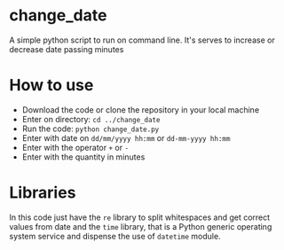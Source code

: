 change_date
=================

A simple python script to run on command line. It's serves to increase or decrease date passing minutes

How to use
=================

 * Download the code or clone the repository in your local machine
 * Enter on directory: ``cd ../change_date``
 * Run the code: ``python change_date.py``
 * Enter with date on ``dd/mm/yyyy hh:mm`` or ``dd-mm-yyyy hh:mm``
 * Enter with the operator ``+`` or ``-``
 * Enter with the quantity in minutes

Libraries
================

In this code just have the ``re`` library to split whitespaces and get correct values from date and the ``time`` library, that is a Python generic operating system service and dispense the use of ``datetime`` module.

